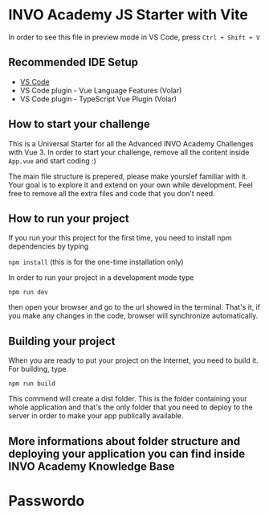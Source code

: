 # INVO Academy JS Starter with Vite

In order to see this file in preview mode in VS Code, press ```Ctrl + Shift + V```

## Recommended IDE Setup

- [VS Code](https://code.visualstudio.com/)
- VS Code plugin - Vue Language Features (Volar)
- VS Code plugin - TypeScript Vue Plugin (Volar)

## How to start your challenge

This is a Universal Starter for all the Advanced INVO Academy Challenges with Vue 3. In order to start your challenge, remove all the content inside ```App.vue``` and start coding :) 

The main file structure is prepered, please make yourslef familiar with it. Your goal is to explore it and extend on your own while development. Feel free to remove all the extra files and code that you don't need.

## How to run your project

If you run your this project for the first time, you need to install npm dependencies by typing

```npm install``` (this is for the one-time installation only)

In order to run your project in a development mode type

```npm run dev```

then open your browser and go to the url showed in the terminal. That's it, if you make any changes in the code, browser will synchronize automatically.

## Building your project

When you are ready to put your project on the Internet, you need to build it. For building, type

```npm run build```

This commend will create a dist folder. This is the folder containing your whole application and that's the only folder that you need to deploy to the server in order to make your app publically available.

## More informations about folder structure and deploying your application you can find inside INVO Academy Knowledge Base
# Passwordo
